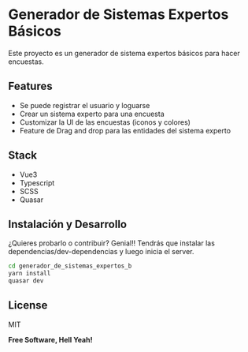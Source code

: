 # Generador de Sistemas Expertos Básicos

Este proyecto es un generador de sistema expertos básicos para hacer encuestas.

## Features

- Se puede registrar el usuario y loguarse
- Crear un sistema experto para una encuesta
- Customizar la UI de las encuestas (iconos y colores)
- Feature de Drag and drop para las entidades del sistema experto 

## Stack

- Vue3
- Typescript
- SCSS
- Quasar

## Instalación y Desarrollo
¿Quieres probarlo o contribuir? Genial!!
Tendrás que instalar las dependencias/dev-dependencias y luego inicia el server.

```sh
cd generador_de_sistemas_expertos_b
yarn install
quasar dev
```

## License

MIT

**Free Software, Hell Yeah!**
